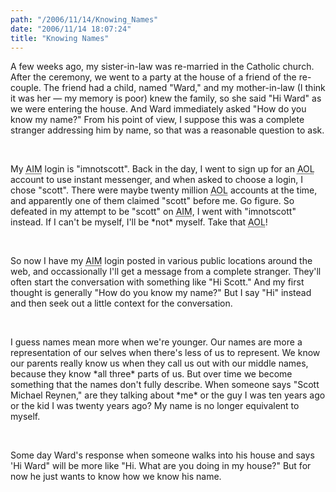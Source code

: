 ```yaml
---
path: "/2006/11/14/Knowing_Names" 
date: "2006/11/14 18:07:24" 
title: "Knowing Names" 
---
```

<p>A few weeks ago, my sister-in-law was re-married in the Catholic church. After the ceremony, we went to a party at the house of a friend of the re-couple. The friend had a child, named "Ward," and my mother-in-law (I think it was her &#8212; my memory is poor) knew the family, so she said "Hi Ward" as we were entering the house. And Ward immediately asked "How do you know my name?" From his point of view, I suppose this was a complete stranger addressing him by name, so that was a reasonable question to ask.</p><br><p>My <abbr title="America OnLine Instant Messenger">AIM</abbr> login is "imnotscott". Back in the day, I went to sign up for an <abbr title="America OnLine">AOL</abbr> account to use instant messenger, and when asked to choose a login, I chose "scott". There were maybe twenty million <abbr title="America OnLine">AOL</abbr> accounts at the time, and apparently one of them claimed "scott" before me. Go figure. So defeated in my attempt to be "scott" on <abbr title="America OnLine Instant Messenger">AIM</abbr>, I went with "imnotscott" instead. If I can't be myself, I'll be *not* myself. Take that <abbr title="America OnLine">AOL</abbr>!</p><br><p>So now I have my <abbr title="America OnLine Instant Messenger">AIM</abbr> login posted in various public locations around the web, and occassionally I'll get a message from a complete stranger. They'll often start the conversation with something like "Hi Scott." And my first thought is generally "How do you know my name?" But I say "Hi" instead and then seek out a little context for the conversation.</p><br><p>I guess names mean more when we're younger. Our names are more a representation of our selves when there's less of us to represent. We know our parents really know us when they call us out with our middle names, because they know *all three* parts of us. But over time we become something that the names don't fully describe. When someone says "Scott Michael Reynen," are they talking about *me* or the guy I was ten years ago or the kid I was twenty years ago? My name is no longer equivalent to myself.</p><br><p>Some day Ward's response when someone walks into his house and says 'Hi Ward" will be more like "Hi. What are you doing in my house?" But for now he just wants to know how we know his name.</p>
